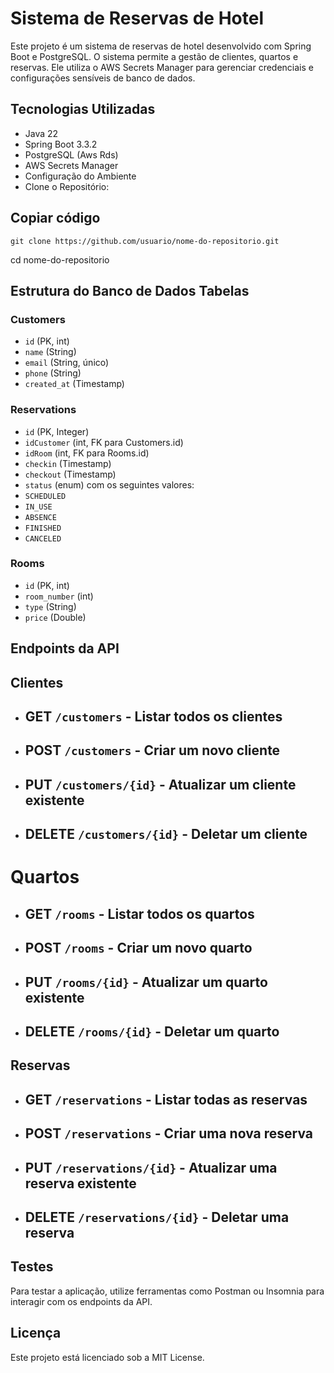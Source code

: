 # Sistema de Reservas de Hotel
Este projeto é um sistema de reservas de hotel desenvolvido com Spring Boot e PostgreSQL. O sistema permite a gestão de clientes, quartos e reservas. Ele utiliza o AWS Secrets Manager para gerenciar credenciais e configurações sensíveis de banco de dados.

## Tecnologias Utilizadas
* Java 22
* Spring Boot 3.3.2
* PostgreSQL (Aws Rds)
* AWS Secrets Manager
* Configuração do Ambiente
* Clone o Repositório:


## Copiar código

```
git clone https://github.com/usuario/nome-do-repositorio.git
```
cd nome-do-repositorio

## Estrutura do Banco de Dados Tabelas

### Customers
* `id` (PK, int)
* `name` (String)
* `email` (String, único)
* `phone` (String)
* `created_at` (Timestamp)

### Reservations
* `id` (PK, Integer)
* `idCustomer` (int, FK para Customers.id)
* `idRoom` (int, FK para Rooms.id)
* `checkin` (Timestamp)
* `checkout` (Timestamp)
* `status` (enum) com os seguintes valores:
* `SCHEDULED`
* `IN_USE`
* `ABSENCE`
* `FINISHED`
* `CANCELED`

### Rooms
* `id` (PK, int)
* `room_number` (int)
* `type` (String)
* `price` (Double)

## Endpoints da API

## Clientes
* ## GET `/customers` - Listar todos os clientes
* ## POST `/customers` - Criar um novo cliente
* ## PUT `/customers/{id}` - Atualizar um cliente existente
* ## DELETE `/customers/{id}` - Deletar um cliente

# Quartos
* ## GET `/rooms` - Listar todos os quartos
* ## POST `/rooms` - Criar um novo quarto
* ## PUT `/rooms/{id}` - Atualizar um quarto existente
* ## DELETE `/rooms/{id}` - Deletar um quarto

## Reservas
* ## GET `/reservations` - Listar todas as reservas
* ## POST `/reservations` - Criar uma nova reserva
* ## PUT `/reservations/{id}` - Atualizar uma reserva existente
* ## DELETE `/reservations/{id}` - Deletar uma reserva

## Testes
Para testar a aplicação, utilize ferramentas como Postman ou Insomnia para interagir com os endpoints da API.


## Licença
Este projeto está licenciado sob a MIT License.
